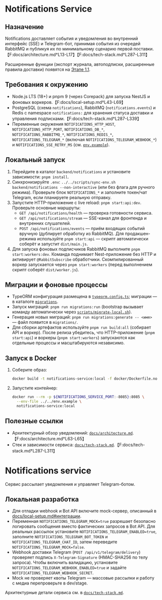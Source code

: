 # Notifications Service

## Назначение
Notifications доставляет события и уведомления во внутренний интерфейс (SSE) и Telegram-бот, принимая события из очередей RabbitMQ и публикуя их по минимальному сценарию первой поставки.【F:docs/architecture.md†L13-L17】【F:docs/tech-stack.md†L287-L311】

Расширенные функции (экспорт журнала, автоподписки, расширенные правила доставки) появятся на [Этапе 1.1](../../docs/delivery-plan.md#notifications-export-autosubscribe).

## Требования к окружению
- Node.js LTS (18+) и pnpm 9 (через Corepack) для запуска NestJS и фоновых воркеров.【F:docs/local-setup.md†L43-L69】
- PostgreSQL (схема `notifications`), RabbitMQ (`notifications.events`) и Redis с namespace `notifications:` для хранения статуса доставки и управления подписками.【F:docs/tech-stack.md†L287-L339】
- Переменные окружения `NOTIFICATIONS_HTTP_HOST`, `NOTIFICATIONS_HTTP_PORT`, `NOTIFICATIONS_DB_*`, `NOTIFICATIONS_RABBITMQ_*`, `NOTIFICATIONS_REDIS_*`, `NOTIFICATIONS_TELEGRAM_*` (включая `NOTIFICATIONS_TELEGRAM_WEBHOOK_*`) и `NOTIFICATIONS_SSE_RETRY_MS` (см. [`env.example`](../../env.example)).

## Локальный запуск
1. Перейдите в каталог `backend/notifications` и установите зависимости: `pnpm install`.
2. Синхронизируйте `.env`: `../../scripts/sync-env.sh backend/notifications --non-interactive` (или без флага для ручного режима). Проверьте блок `NOTIFICATIONS_*` и заполните токен/чат Telegram, если планируете реальную отправку.
3. Запустите HTTP-приложение с live reload: `pnpm start:api:dev`. Проверьте основные маршруты:
   - `GET /api/notifications/health` — проверка готовности сервиса.
   - `GET /api/notifications/stream` — SSE-канал для фронтенда и внутренних слушателей.
   - `POST /api/notifications/events` — приём входящих событий вручную (дублирует обработку из RabbitMQ).
   Для продакшен-режима используйте `pnpm start:api` — скрипт автоматически соберёт и запустит `dist/main.js`.
4. Для запуска фоновых подписчиков RabbitMQ выполните `pnpm start:workers:dev`. Команда поднимает Nest-приложение без HTTP и активирует `@RabbitSubscribe` обработчики. Скомпилированный воркер запускается через `pnpm start:workers` (перед выполнением скрипт соберёт `dist/worker.js`).

## Миграции и фоновые процессы
- TypeORM конфигурация размещена в [`typeorm.config.ts`](typeorm.config.ts); миграции — в каталоге [`migrations`](migrations/).
- Запуск миграций: `pnpm run migrations:run` (bootstrap вызывает команду автоматически через [`scripts/migrate-local.sh`](../../scripts/migrate-local.sh)).
- Генерация новых миграций: `pnpm run migrations:generate -- <имя>` — файл появится в `migrations/`.
- Для сборки артефактов используйте `pnpm run build:all` (собирает API и воркер). После релиза убедитесь, что HTTP-приложение (`pnpm start:api`) и воркеры (`pnpm start:workers`) запускаются как отдельные процессы и масштабируются независимо.

## Запуск в Docker
1. Соберите образ:
   ```bash
   docker build -t notifications-service:local -f docker/Dockerfile.notifications .
   ```
2. Запустите контейнер:
   ```bash
   docker run --rm -p ${NOTIFICATIONS_SERVICE_PORT:-8085}:8085 \
     --env-file ../../env.example \
     notifications-service:local
   ```

## Полезные ссылки
- Архитектурный обзор уведомлений: [`docs/architecture.md`](../../docs/architecture.md#2-взаимодействия-и-потоки-данных).【F:docs/architecture.md†L63-L65】
- Стек и зависимости сервиса: [`docs/tech-stack.md`](../../docs/tech-stack.md#notifications).【F:docs/tech-stack.md†L287-L311】
# Notifications service

Сервис рассылает уведомления и управляет Telegram-ботом.

## Локальная разработка

* Для отладки webhook и Bot API включите mock-сервер, описанный в [docs/local-setup.md#интеграции](../../docs/local-setup.md#интеграции).
* Переменная `NOTIFICATIONS_TELEGRAM_MOCK=true` разрешает безопасно логировать сообщения вместо фактических запросов в Bot API. Для реальных рассылок установите `NOTIFICATIONS_TELEGRAM_ENABLED=true`, заполните `NOTIFICATIONS_TELEGRAM_BOT_TOKEN` и `NOTIFICATIONS_TELEGRAM_CHAT_ID`, затем переведите `NOTIFICATIONS_TELEGRAM_MOCK=false`.
* Webhook доставки Telegram (`POST /api/v1/telegram/delivery`) проверяет подпись `X-Telegram-Signature` (HMAC-SHA256 по телу запроса). Чтобы включить валидацию, установите `NOTIFICATIONS_TELEGRAM_WEBHOOK_ENABLED=true` и задайте `NOTIFICATIONS_TELEGRAM_WEBHOOK_SECRET`.
* Mock не проверяет квоты Telegram — массовые рассылки и работу с медиа перепроверьте в dev/stage.

Архитектурные детали сервиса см. в [`docs/tech-stack.md`](../../docs/tech-stack.md).
